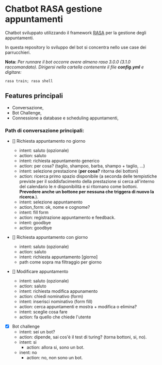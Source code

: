 # Chatbot RASA gestione appuntamenti
Chatbot sviluppato utilizzando il framework [RASA](https://rasa.com/) per la gestione degli appuntamenti.

In questa repository lo sviluppo del bot si concentra nello use case dei parrucchieri.

**Nota:** *Per runnare il bot occorre avere almeno rasa 3.0.0 (3.1.0 raccomandato). Dirigersi nella cartella contenente il file **config.yml** e digitare:*
```shell
rasa train; rasa shell
```

## Features principali
- Conversazione,
- Bot Challenge,
- Connessione a database e scheduling appuntamenti,

### Path di conversazione principali:
- [] Richiesta appuntamento no giorno
  - intent: saluto (opzionale)
  - action: saluto
  - intent: richiesta appuntamento generico
  - action: per cosa? (taglio, shampoo, barba, shampo + taglio, ...)
  - intent: selezione prestazione (**per cosa?** ritorna dei bottoni)
  - action: ricerca primo spazio disponibile (a seconda delle tempistiche previste per il soddisfacimento della prestazione si cerca all'interno del calendario le *n* disponibilità e si ritornano come bottoni. **Prevedere anche un bottone per nessuna che triggera di nuovo la ricerca.**).
  - intent: selezione appuntamento
  - action_form: ok, nome e cognome?
  - intent: fill form
  - action: registrazione appuntamento e feedback.
  - intent: goodbye
  - action: goodbye

- [] Richiesta appuntamento con giorno
  - intent: saluto (opzionale)
  - action: saluto
  - intent: richiesta appuntamento [giorno]
  - path come sopra ma filtraggio per giorno

- [] Modificare appuntamento
  - intent: saluto (opzionale)
  - action: saluto
  - intent: richiesta modifica appunamento
  - action: chiedi nominativo (form)
  - intent: inserisci nominativo (form fill)
  - action: cerca appuntamenti e mostra + modifica o elimina?
  - intent: sceglie cosa fare
  - action: fa quello che chiede l'utente

- [x] Bot challenge
  - intent: sei un bot?
  - action: dipende, sai cos'è il test di turing? (torna bottoni, si, no).
  - intent: si
    - action: allora si, sono un bot.
  - inent: no
    - action: no, non sono un bot.
